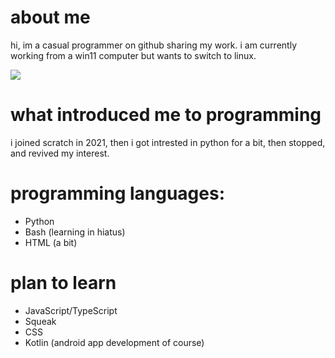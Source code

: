 # about me
hi, im a casual programmer on github sharing my work. i am currently working from a win11 computer but wants to switch to linux.

[![](https://visitcount.itsvg.in/api?id=cWorksLLC&label=profile%20views&color=1&icon=2&pretty=false)](https://visitcount.itsvg.in)
# what introduced me to programming
i joined scratch in 2021, then i got intrested in python for a bit, then stopped, and revived my interest.
# programming languages:

- Python
- Bash (learning in hiatus)
- HTML (a bit)
# plan to learn

- JavaScript/TypeScript
- Squeak
- CSS
- Kotlin (android app development of course)

<!---
cWorksLLC/cWorksLLC is a ✨ special ✨ repository because its `README.md` (this file) appears on your GitHub profile.
You can click the Preview link to take a look at your changes.
--->
